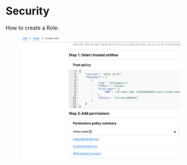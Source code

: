# Security

How to create a Role:



<figure><img src="../../../.gitbook/assets/image (31) (1).png" alt=""><figcaption></figcaption></figure>
